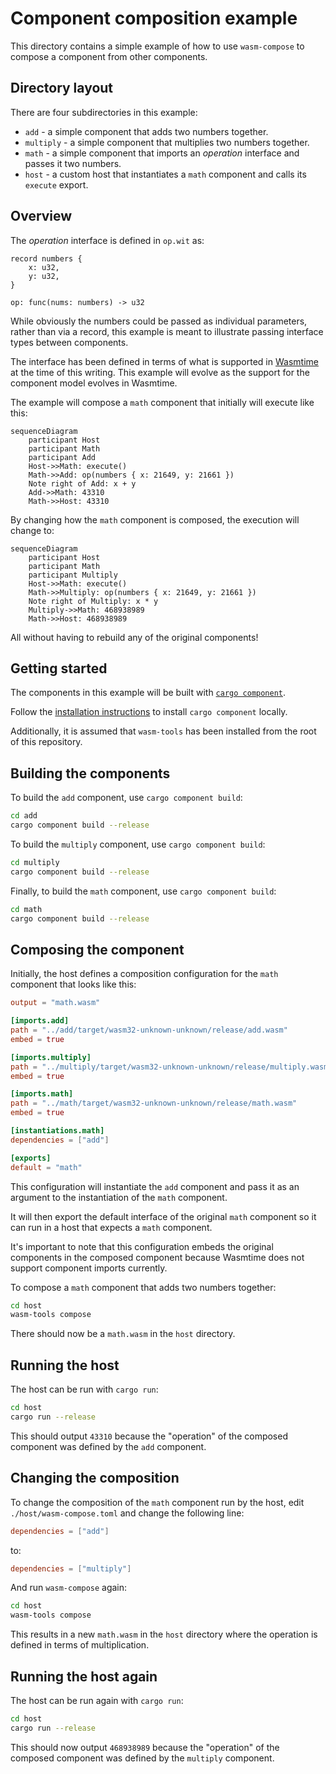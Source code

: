 # Component composition example

This directory contains a simple example of how to use `wasm-compose`
to compose a component from other components.

## Directory layout

There are four subdirectories in this example:

* `add` - a simple component that adds two numbers together.
* `multiply` - a simple component that multiplies two numbers together.
* `math` - a simple component that imports an _operation_ interface and
  passes it two numbers.
* `host` - a custom host that instantiates a `math` component and calls
  its `execute` export.

## Overview

The _operation_ interface is defined in `op.wit` as:

```wit
record numbers {
    x: u32,
    y: u32,
}

op: func(nums: numbers) -> u32
```
While obviously the numbers could be passed as individual parameters, rather
than via a record, this example is meant to illustrate passing interface types
between components.

The interface has been defined in terms of what is supported in [Wasmtime](https://github.com/bytecodealliance/wasmtime)
at the time of this writing. This example will evolve as the support for the
component model evolves in Wasmtime.

The example will compose a `math` component that initially will execute like
this:

```mermaid
sequenceDiagram
    participant Host
    participant Math
    participant Add
    Host->>Math: execute()
    Math->>Add: op(numbers { x: 21649, y: 21661 })
    Note right of Add: x + y
    Add->>Math: 43310
    Math->>Host: 43310
```

By changing how the `math` component is composed, the execution will
change to:

```mermaid
sequenceDiagram
    participant Host
    participant Math
    participant Multiply
    Host->>Math: execute()
    Math->>Multiply: op(numbers { x: 21649, y: 21661 })
    Note right of Multiply: x * y
    Multiply->>Math: 468938989
    Math->>Host: 468938989
```

All without having to rebuild any of the original components!

## Getting started

The components in this example will be built with [`cargo component`](https://github.com/bytecodealliance/cargo-component).

Follow the [installation instructions](https://github.com/bytecodealliance/cargo-component#installation)
to install `cargo component` locally.

Additionally, it is assumed that `wasm-tools` has been installed from the root of this repository.

## Building the components

To build the `add` component, use `cargo component build`:

```sh
cd add
cargo component build --release
```

To build the `multiply` component, use `cargo component build`:

```sh
cd multiply
cargo component build --release
```

Finally, to build the `math` component, use `cargo component build`:

```sh
cd math
cargo component build --release
```

## Composing the component

Initially, the host defines a composition configuration for the `math` component
that looks like this:

```toml
output = "math.wasm"

[imports.add]
path = "../add/target/wasm32-unknown-unknown/release/add.wasm"
embed = true

[imports.multiply]
path = "../multiply/target/wasm32-unknown-unknown/release/multiply.wasm"
embed = true

[imports.math]
path = "../math/target/wasm32-unknown-unknown/release/math.wasm"
embed = true

[instantiations.math]
dependencies = ["add"]

[exports]
default = "math"
```

This configuration will instantiate the `add` component and pass it as an
argument to the instantiation of the `math` component.

It will then export the default interface of the original `math` component
so it can run in a host that expects a `math` component.

It's important to note that this configuration embeds the original
components in the composed component because Wasmtime does not support
component imports currently.

To compose a `math` component that adds two numbers together:

```sh
cd host
wasm-tools compose
```

There should now be a `math.wasm` in the `host` directory.

## Running the host

The host can be run with `cargo run`:

```sh
cd host
cargo run --release
```

This should output `43310` because the "operation" of the composed component
was defined by the `add` component.

## Changing the composition

To change the composition of the `math` component run by the host, edit
`./host/wasm-compose.toml` and change the following line:

```toml
dependencies = ["add"]
```

to:

```toml
dependencies = ["multiply"]
```

And run `wasm-compose` again:

```sh
cd host
wasm-tools compose
```

This results in a new `math.wasm` in the `host` directory where the
operation is defined in terms of multiplication.

## Running the host again

The host can be run again with `cargo run`:

```sh
cd host
cargo run --release
```

This should now output `468938989` because the "operation" of the composed
component was defined by the `multiply` component.
